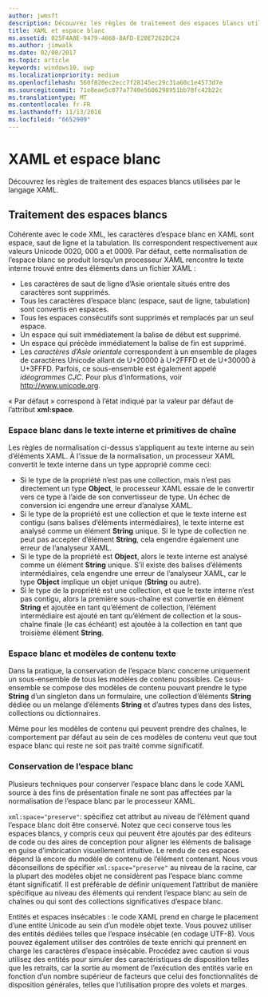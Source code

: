 ```yaml
---
author: jwmsft
description: Découvrez les règles de traitement des espaces blancs utilisées par le langage XAML.
title: XAML et espace blanc
ms.assetid: 025F4A8E-9479-4668-8AFD-E20E7262DC24
ms.author: jimwalk
ms.date: 02/08/2017
ms.topic: article
keywords: windows10, uwp
ms.localizationpriority: medium
ms.openlocfilehash: 560f820ec2ecc7f28145ec29c31a60c1e4573d7e
ms.sourcegitcommit: 71e8eae5c077a7740e5606298951bb78fc42b22c
ms.translationtype: MT
ms.contentlocale: fr-FR
ms.lasthandoff: 11/13/2018
ms.locfileid: "6652909"
---
```

# <a name="xaml-and-whitespace"></a>XAML et espace blanc


Découvrez les règles de traitement des espaces blancs utilisées par le langage XAML.

## <a name="whitespace-processing"></a>Traitement des espaces blancs

Cohérente avec le code XML, les caractères d’espace blanc en XAML sont espace, saut de ligne et la tabulation. Ils correspondent respectivement aux valeurs Unicode 0020, 000 a et 0009. Par défaut, cette normalisation de l’espace blanc se produit lorsqu’un processeur XAML rencontre le texte interne trouvé entre des éléments dans un fichier XAML :

-   Les caractères de saut de ligne d’Asie orientale situés entre des caractères sont supprimés.
-   Tous les caractères d’espace blanc (espace, saut de ligne, tabulation) sont convertis en espaces.
-   Tous les espaces consécutifs sont supprimés et remplacés par un seul espace.
-   Un espace qui suit immédiatement la balise de début est supprimé.
-   Un espace qui précède immédiatement la balise de fin est supprimé.
-   Les *caractères d’Asie orientale* correspondent à un ensemble de plages de caractères Unicode allant de U+20000 à U+2FFFD et de U+30000 à U+3FFFD. Parfois, ce sous-ensemble est également appelé *idéogrammes CJC*. Pour plus d’informations, voir http://www.unicode.org.

« Par défaut » correspond à l’état indiqué par la valeur par défaut de l’attribut **xml:space**.

### <a name="whitespace-in-inner-text-and-string-primitives"></a>Espace blanc dans le texte interne et primitives de chaîne

Les règles de normalisation ci-dessus s’appliquent au texte interne au sein d’éléments XAML. À l’issue de la normalisation, un processeur XAML convertit le texte interne dans un type approprié comme ceci:

-   Si le type de la propriété n’est pas une collection, mais n’est pas directement un type **Object**, le processeur XAML essaie de le convertir vers ce type à l’aide de son convertisseur de type. Un échec de conversion ici engendre une erreur d’analyse XAML.
-   Si le type de la propriété est une collection et que le texte interne est contigu (sans balises d’éléments intermédiaires), le texte interne est analysé comme un élément **String** unique. Si le type de collection ne peut pas accepter d’élément **String**, cela engendre également une erreur de l’analyseur XAML.
-   Si le type de la propriété est **Object**, alors le texte interne est analysé comme un élément **String** unique. S’il existe des balises d’éléments intermédiaires, cela engendre une erreur de l’analyseur XAML, car le type **Object** implique un objet unique (**String** ou autre).
-   Si le type de la propriété est une collection, et que le texte interne n’est pas contigu, alors la première sous-chaîne est convertie en élément **String** et ajoutée en tant qu’élément de collection, l’élément intermédiaire est ajouté en tant qu’élément de collection et la sous-chaîne finale (le cas échéant) est ajoutée à la collection en tant que troisième élément **String**.

### <a name="whitespace-and-text-content-models"></a>Espace blanc et modèles de contenu texte

Dans la pratique, la conservation de l’espace blanc concerne uniquement un sous-ensemble de tous les modèles de contenu possibles. Ce sous-ensemble se compose des modèles de contenu pouvant prendre le type **String** d’un singleton dans un formulaire, une collection d’éléments **String** dédiée ou un mélange d’éléments **String** et d’autres types dans des listes, collections ou dictionnaires.

Même pour les modèles de contenu qui peuvent prendre des chaînes, le comportement par défaut au sein de ces modèles de contenu veut que tout espace blanc qui reste ne soit pas traité comme significatif.

### <a name="preserving-whitespace"></a>Conservation de l’espace blanc

Plusieurs techniques pour conserver l’espace blanc dans le code XAML source à des fins de présentation finale ne sont pas affectées par la normalisation de l’espace blanc par le processeur XAML.

`xml:space="preserve"`: spécifiez cet attribut au niveau de l’élément quand l’espace blanc doit être conservé. Notez que ceci conserve tous les espaces blancs, y compris ceux qui peuvent être ajoutés par des éditeurs de code ou des aires de conception pour aligner les éléments de balisage en guise d’imbrication visuellement intuitive. Le rendu de ces espaces dépend là encore du modèle de contenu de l’élément contenant. Nous vous déconseillons de spécifier `xml:space="preserve"` au niveau de la racine, car la plupart des modèles objet ne considèrent pas l’espace blanc comme étant significatif. Il est préférable de définir uniquement l’attribut de manière spécifique au niveau des éléments qui rendent l’espace blanc au sein de chaînes ou qui sont des collections significatives d’espace blanc.

Entités et espaces insécables : le code XAML prend en charge le placement d’une entité Unicode au sein d’un modèle objet texte. Vous pouvez utiliser des entités dédiées telles que l’espace insécable (en codage UTF-8). Vous pouvez également utiliser des contrôles de texte enrichi qui prennent en charge les caractères d’espace insécable. Procédez avec caution si vous utilisez des entités pour simuler des caractéristiques de disposition telles que les retraits, car la sortie au moment de l’exécution des entités varie en fonction d’un nombre supérieur de facteurs que celui des fonctionnalités de disposition générales, telles que l’utilisation propre des volets et marges.

